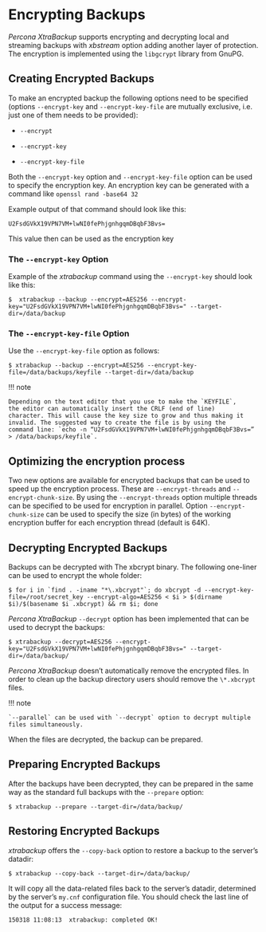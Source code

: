 # Encrypting Backups

*Percona XtraBackup* supports encrypting and decrypting local and streaming
backups with *xbstream* option adding another layer of protection. The
encryption is implemented using the `libgcrypt` library from GnuPG.

## Creating Encrypted Backups

To make an encrypted backup the following options need to be specified (options
`--encrypt-key` and `--encrypt-key-file` are mutually exclusive,
i.e. just one of them needs to be provided):


* `--encrypt`


* `--encrypt-key`


* `--encrypt-key-file`

Both the `--encrypt-key` option and
`--encrypt-key-file` option can be used to specify the
encryption key. An encryption key can be generated with a command like
`openssl rand -base64 32`

Example output of that command should look like this:

```
U2FsdGVkX19VPN7VM+lwNI0fePhjgnhgqmDBqbF3Bvs=
```

This value then can be used as the encryption key

### The `--encrypt-key` Option

Example of the *xtrabackup* command using the `--encrypt-key` should
look like this:

```
$  xtrabackup --backup --encrypt=AES256 --encrypt-key="U2FsdGVkX19VPN7VM+lwNI0fePhjgnhgqmDBqbF3Bvs=" --target-dir=/data/backup
```

### The `--encrypt-key-file` Option

Use the `--encrypt-key-file` option as follows:

```
$ xtrabackup --backup --encrypt=AES256 --encrypt-key-file=/data/backups/keyfile --target-dir=/data/backup
```

!!! note
   
    Depending on the text editor that you use to make the `KEYFILE`,
    the editor can automatically insert the CRLF (end of line)
    character. This will cause the key size to grow and thus making it
    invalid. The suggested way to create the file is by using the
    command line: `echo -n “U2FsdGVkX19VPN7VM+lwNI0fePhjgnhgqmDBqbF3Bvs=” > /data/backups/keyfile`.

## Optimizing the encryption process

Two new options are available for encrypted backups that can be used to speed up
the encryption process. These are `--encrypt-threads` and
`--encrypt-chunk-size`. By using the `--encrypt-threads` option
multiple threads can be specified to be used for encryption in parallel. Option
`--encrypt-chunk-size` can be used to specify the size (in bytes) of the
working encryption buffer for each encryption thread (default is 64K).

## Decrypting Encrypted Backups

Backups can be decrypted with The xbcrypt binary. The following one-liner can be
used to encrypt the whole folder:

```
$ for i in `find . -iname "*\.xbcrypt"`; do xbcrypt -d --encrypt-key-file=/root/secret_key --encrypt-algo=AES256 < $i > $(dirname $i)/$(basename $i .xbcrypt) && rm $i; done
```

*Percona XtraBackup* `--decrypt` option has been implemented that can be
used to decrypt the backups:

```
$ xtrabackup --decrypt=AES256 --encrypt-key="U2FsdGVkX19VPN7VM+lwNI0fePhjgnhgqmDBqbF3Bvs=" --target-dir=/data/backup/
```

*Percona XtraBackup* doesn’t automatically remove the encrypted files. In order
to clean up the backup directory users should remove the `\*.xbcrypt`
files.

!!! note
   
    `--parallel` can be used with `--decrypt` option to decrypt multiple files simultaneously.

When the files are decrypted, the backup can be prepared.

## Preparing Encrypted Backups

After the backups have been decrypted, they can be prepared in the same way as
the standard full backups with the `--prepare` option:

```
$ xtrabackup --prepare --target-dir=/data/backup/
```

## Restoring Encrypted Backups

*xtrabackup* offers the `--copy-back` option to restore a backup to the
server’s datadir:

```
$ xtrabackup --copy-back --target-dir=/data/backup/
```

It will copy all the data-related files back to the server’s datadir,
determined by the server’s `my.cnf` configuration file. You should check
the last line of the output for a success message:

```
150318 11:08:13  xtrabackup: completed OK!
```

